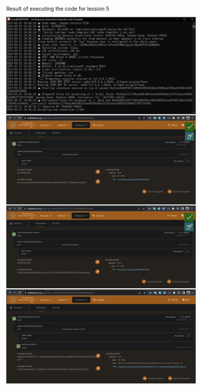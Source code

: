 Result of executing the code for lession 5

![server](https://raw.githubusercontent.com/vfptr/substrate-node-template/pratice/pallets/poe/resources/Screenshot%202023-03-31%20193829.png)
![polkadot](https://raw.githubusercontent.com/vfptr/substrate-node-template/pratice/pallets/poe/resources/Screenshot%202023-03-31%20194039.png)
![polkadot](https://raw.githubusercontent.com/vfptr/substrate-node-template/pratice/pallets/poe/resources/Screenshot%202023-03-31%20194119.png)
![polkadot](https://raw.githubusercontent.com/vfptr/substrate-node-template/pratice/pallets/poe/resources/Screenshot%202023-03-31%20194206.png)
